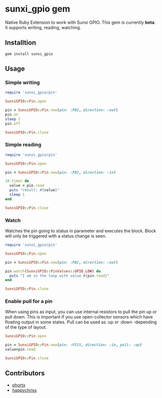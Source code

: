 sunxi_gpio gem
===============

Native Ruby Extension to work with Sunxi GPIO. This gem is currently **beta**. It supports writing, reading, watching.  



## Installtion

```
gem install sunxi_gpio
```


## Usage

### Simple writing

```ruby
require 'sunxi_gpio/pin'

SunxiGPIO::Pin.open

pin = SunxiGPIO::Pin.new(pin: :PB2, direction: :out)
pin.on
sleep 1
pin.off

SunxiGPIO::Pin.close
```

### Simple reading

```ruby
require 'sunxi_gpio/pin'

SunxiGPIO::Pin.open

pin = SunxiGPIO::Pin.new(pin: :PB2, direction: :in)

10.times do
  value = pin.read
  puts "result: #{value}"
  sleep 1
end

SunxiGPIO::Pin.close
```

### Watch
Watches the pin going to status in parameter and executes the block. 
Block will only be triggered with a status change is seen.

```ruby
require 'sunxi_gpio/pin'

SunxiGPIO::Pin.open

pin = SunxiGPIO::Pin.new(pin: :PB2, direction: :out)

pin.watch(SunxiGPIO::PinValues::GPIO_LOW) do
  puts "I am in the loop with value #{pin.read}"
end

SunxiGPIO::Pin.close

```
### Enable pull for a pin
When using pins as input, you can use internal resistors to pull the pin up or pull down. This is important if you use open-collector sensors
which have floating output in some states. Pull can be used as :up or :down -depending of the type of layout.

```ruby
SunxiGPIO::Pin.open

pin = SunxiGPIO::Pin.new(pin: :PI15, direction: :in, pull: :up)
value=pin.read

SunxiGPIO::Pin.close
```


## Contributors

* [phortx](https://github.com/phortx)
* [happychriss](https://github.com/happychriss)
